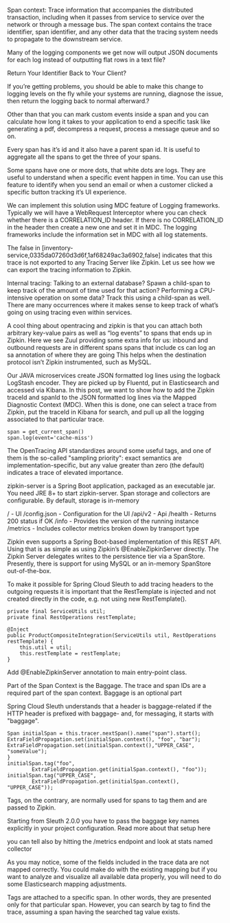 Span context: Trace information that accompanies the distributed transaction, including when it passes from service to service over the network or through a message bus. The span context contains the trace identifier, span identifier, and any other data that the tracing system needs to propagate to the downstream service.

Many of the logging components we get now will output JSON documents for each log instead of outputting flat rows in a text file?

Return Your Identifier Back to Your Client?

If you’re getting problems, you should be able to make this change to logging levels on the fly while your systems are running, diagnose the issue, then return the logging back to normal afterward.?

Other than that you can mark custom events inside a span and you can calculate how long it takes to your application to end a specific task like generating a pdf, decompress a request, process a message queue and so on.

Every span has it’s id and it also have a parent span id. It is useful to aggregate all the spans to get the three of your spans.

Some spans have one or more dots, that white dots are logs. They are useful to understand when a specific event happen in time. You can use this feature to identify when you send an email or when a customer clicked a specific button tracking it’s UI experience.

We can implement this solution using MDC feature of Logging frameworks. Typically we will have a WebRequest Interceptor where you can check whether there is a CORRELATION_ID header. If there is no CORRELATION_ID in the header then create a new one and set it in MDC. The logging frameworks include the information set in MDC with all log statements.

The false in [inventory-service,0335da07260d3d6f,1af68249ac3a6902,false] indicates that this trace is not exported to any Tracing Server like Zipkin. Let us see how we can export the tracing information to Zipkin.

Internal tracing: Talking to an external database? Spawn a child-span to keep track of the amount of time used for that action? Performing a CPU-intensive operation on some data? Track this using a child-span as well. There are many occurrences where it makes sense to keep track of what’s going on using tracing even within services.

A cool thing about opentracing and zipkin is that you can attach both arbitrary key-value pairs as well as “log events” to spans that ends up in Zipkin. Here we see Zuul providing some extra info for us:
inbound and outbound requests are in different spans
spans that include cs can log an sa annotation of where they are going
This helps when the destination protocol isn’t Zipkin instrumented, such as MySQL.

Our JAVA microservices create JSON formatted log lines using the logback LogStash encoder. They are picked up by Fluentd, put in Elasticsearch and accessed via Kibana. In this post, we want to show how to add the Zipkin traceId and spanId to the JSON formatted log lines via the Mapped Diagnostic Context (MDC). When this is done, one can select a trace from Zipkin, put the traceId in Kibana for search, and pull up all the logging associated to that particular trace.

```
span = get_current_span()
span.log(event='cache-miss')
```

The OpenTracing API standardizes around some useful tags, and one of them is the so-called "sampling priority": exact semantics are implementation-specific, but any value greater than zero (the default) indicates a trace of elevated importance.




zipkin-server is a Spring Boot application, packaged as an executable jar. You need JRE 8+ to start zipkin-server.
Span storage and collectors are configurable. By default, storage is in-memory

/ - UI
/config.json - Configuration for the UI
/api/v2 - Api
/health - Returns 200 status if OK
/info - Provides the version of the running instance
/metrics - Includes collector metrics broken down by transport type

Zipkin even supports a Spring Boot-based implementation of this REST API. Using that is as simple as using Zipkin’s @EnableZipkinServer directly. The Zipkin Server delegates writes to the persistence tier via a SpanStore. Presently, there is support for using MySQL or an in-memory SpanStore out-of-the-box.

To make it possible for Spring Cloud Sleuth to add tracing headers to the outgoing requests it is important that the RestTemplate is injected and not created directly in the code, e.g. not using new RestTemplate().

```
private final ServiceUtils util;
private final RestOperations restTemplate;

@Inject
public ProductCompositeIntegration(ServiceUtils util, RestOperations restTemplate) {
    this.util = util;
    this.restTemplate = restTemplate;
}
```

Add @EnableZipkinServer annotation to main entry-point class.

Part of the Span Context is the Baggage. The trace and span IDs are a required part of the span context. Baggage is an optional part

Spring Cloud Sleuth understands that a header is baggage-related if the HTTP header is prefixed with baggage- and, for messaging, it starts with "baggage".

```
Span initialSpan = this.tracer.nextSpan().name("span").start();
ExtraFieldPropagation.set(initialSpan.context(), "foo", "bar");
ExtraFieldPropagation.set(initialSpan.context(),"UPPER_CASE", "someValue");
}
initialSpan.tag("foo",
		ExtraFieldPropagation.get(initialSpan.context(), "foo"));
initialSpan.tag("UPPER_CASE",
		ExtraFieldPropagation.get(initialSpan.context(), "UPPER_CASE"));
```

Tags, on the contrary, are normally used for spans to tag them and are passed to Zipkin.

Starting from Sleuth 2.0.0 you have to pass the baggage key names explicitly in your project configuration. Read more about that setup here

you can tell also by hitting the /metrics endpoint and look at stats named collector

As you may notice, some of the fields included in the trace data are not mapped correctly. You could make do with the existing mapping but if you want to analyze and visualize all available data properly, you will need to do some Elasticsearch mapping adjustments.

Tags are attached to a specific span. In other words, they are presented only for that particular span. However, you can search by tag to find the trace, assuming a span having the searched tag value exists.


